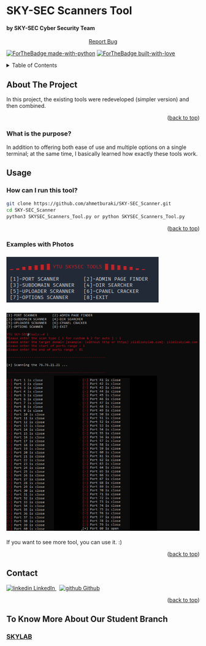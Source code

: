 <a name="readme-top"></a>

# SKY-SEC Scanners Tool
#### by SKY-SEC Cyber Security Team 


<div align="center">
    <p align="center">
        <a href="mailto:ahmetimalf2@gmail.com">Report Bug</a>
    </p>
</div>

[![ForTheBadge made-with-python](http://ForTheBadge.com/images/badges/made-with-python.svg)](https://www.python.org/)
[![ForTheBadge built-with-love](http://ForTheBadge.com/images/badges/built-with-love.svg)](https://GitHub.com/ahmetburaki/)

<details>
  <summary>Table of Contents</summary>
  <ol>
    <li>
      <a href="#about-the-project">About The Project</a>
      <ul>
        <li><a href="what-is-the-purpose">What Is The Purpose?</a></li>
      </ul>
    </li>
    <li>
      <a href="#usage">Usage</a>
      <ul>
        <li><a href="how-can-i-run-this-tool">How Can I Run This Tool?</a></li>
      </ul>
      <ul>
        <li><a href="examples-with-photos">Examples with Photos</a></li>
      </ul>
    </li> 
    <li><a href="#contact">Contact</a></li>
    <li><a href="#to-know-more-about-us">To Know More About Us</a></li>    
  </ol>
</details>

## About The Project

In this project, the existing tools were redeveloped (simpler version) and then combined.

<p align="right">(<a href="#readme-top">back to top</a>)</p>

### What is the purpose?
In addition to offering both ease of use and multiple options on a single terminal; at the same time, I basically learned how exactly these tools work.

## Usage

### How can I run this tool?

```bash 
git clone https://github.com/ahmetburaki/SKY-SEC_Scanner.git
cd SKY-SEC_Scanner
python3 SKYSEC_Scanners_Tool.py or python SKYSEC_Scanners_Tool.py
```
<p align="right">(<a href="#readme-top">back to top</a>)</p>

### Examples with Photos

### ![mode_selection](https://github.com/ahmetburaki/SKY-SEC_Scanner/blob/main/Examples_with_Photos/mode_selection.png)

### ![port_scanner](https://github.com/ahmetburaki/SKY-SEC_Scanner/blob/main/Examples_with_Photos/port_scanner.png)

If you want to see more tool, you can use it. :)

<p align="right">(<a href="#readme-top">back to top</a>)</p>

## Contact
<p>
  <a href="https://www.linkedin.com/in/ahmetburakimal" rel="nofollow noreferrer">
    <img src="https://i.stack.imgur.com/gVE0j.png" alt="linkedin"> LinkedIn
  </a> &nbsp; 
  <a href="https://github.com/ahmetburaki/" rel="nofollow noreferrer">
    <img src="https://i.stack.imgur.com/tskMh.png" alt="github"> Github
  </a>
</p>

<p align="right">(<a href="#readme-top">back to top</a>)</p>

## To Know More About Our Student Branch 
### [SKYLAB](http://yildizskylab.com/ "SKY LAB Homepage")